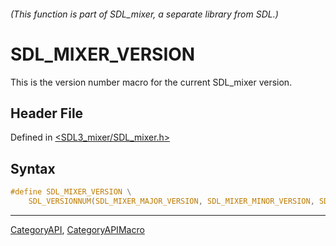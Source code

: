 ###### (This function is part of SDL_mixer, a separate library from SDL.)
# SDL_MIXER_VERSION

This is the version number macro for the current SDL_mixer version.

## Header File

Defined in [<SDL3_mixer/SDL_mixer.h>](https://github.com/libsdl-org/SDL_mixer/blob/main/include/SDL3_mixer/SDL_mixer.h)

## Syntax

```c
#define SDL_MIXER_VERSION \
    SDL_VERSIONNUM(SDL_MIXER_MAJOR_VERSION, SDL_MIXER_MINOR_VERSION, SDL_MIXER_MICRO_VERSION)
```

----
[CategoryAPI](CategoryAPI), [CategoryAPIMacro](CategoryAPIMacro)

